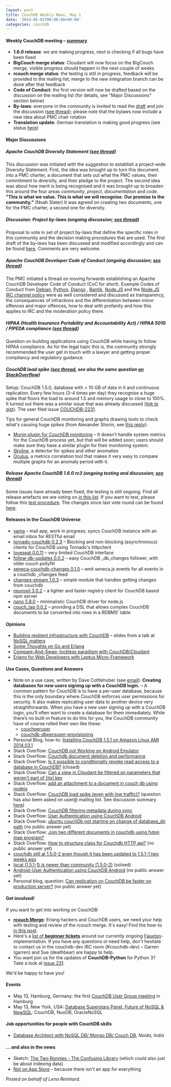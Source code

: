 ```yaml
---
layout: post
title: CouchDB Weekly News, May 1
date: '2014-05-01T00:00:00+00:00'
categories: couchdb
---
```

<h4>Weekly CouchDB meeting – <a href="http://wilderness.apache.org/archives/couchdb-meeting-30_04_2014-9188.html">summary</a></h4>
<ul>
	<li><strong>1.6.0 release</strong>: we are making progress, next is checking if all bugs have been fixed</li>
	<li><strong>BigCouch merge status</strong>: Cloudant will now focus on the BigCouch merge, visible progress should happen in the next couple of weeks</li>
	<li><strong>rcouch merge status</strong>: the testing is still in progress, feedback will be provided to the mailing list; merge to the new integration branch can be done after that feedback</li>
	<li><strong>Code of Conduct</strong>: the first version will now be drafted based on the discussion on the mailing list (for details, see "Major Discussions" section below)</li>
	<li><strong>By-laws</strong>: everyone in the community is invited to read the <a href="https://cwiki.apache.org/confluence/pages/viewpage.action?pageId=40511017">draft</a> and join the discussion (<a href="http://markmail.org/search/?q=issues+with+terabytes+databases+list%3Aorg.apache.couchdb.user+order%3Adate-backward+date%3A201404#query:issues%20with%20terabytes%20databases%20list%3Aorg.apache.couchdb.user%20order%3Adate-backward%20date%3A200802-200810%20date%3A200812-201005%20date%3A201007-201303%20date%3A201305-201306%20date%3A201308-201404%20+page:1+mid:pxnd6vdpjuwjioqw+state:results">see thread</a>); please note that the bylaws now include a new idea about PMC chair rotation</li>
	<li><strong>Translation update</strong>: German translation is making good progress (see status <a href="https://translate.apache.org/de/CouchDB/">here</a>)</li>
</ul>
<h4>Major Discussions</h4>
<h5>Apache CouchDB Diversity Statement (<a href="http://markmail.org/search/?q=[DISCUSS]+Apache+CouchDB+Diversity+Statement.#query:[DISCUSS]%20Apache%20CouchDB%20Diversity%20Statement.%20list%3Aorg.apache.couchdb.dev%20order%3Adate-backward+page:2+mid:fqfvc6ghp3ssk5ef+state:results">see thread</a>)</h5>
<p>This discussion was initiated with the suggestion to establish a project-wide Diversity Statement. First, the idea was brought up to turn this document into a PMC charter, a document that sets out what the PMC values, their commitment to diversity, and their pledge to the project. The second idea was about how merit is being recognised and it was brought up to broaden this around the four areas <em>community</em>, <em>project</em>, <em>documentation</em> and <em>code</em>. <strong>"This is what we value. This is what we will recognise. Our promise to the community."</strong> (Noah Slater) It was agreed on creating two documents, one for the PMC charter, a second one for diversity.</p>
<h5>Discussion: Project by-laws (ongoing discussion; <a href="http://markmail.org/search/?q=issues+with+terabytes+databases+list%3Aorg.apache.couchdb.user+order%3Adate-backward+date%3A201404#query:issues%20with%20terabytes%20databases%20list%3Aorg.apache.couchdb.user%20order%3Adate-backward%20date%3A200802-200810%20date%3A200812-201005%20date%3A201007-201303%20date%3A201305-201306%20date%3A201308-201404%20+page:1+mid:pxnd6vdpjuwjioqw+state:results">see thread</a>)</h5>
<p>Proposal to vote in set of project by-laws that define the specific roles in this community and the decision making procedures that are used. The first draft of the by-laws has been discussed and modified accordingly and can be found <a href="https://cwiki.apache.org/confluence/pages/viewpage.action?pageId=40511017">here</a>. Comments are very welcome.</p>
<h5>Apache CouchDB Developer Code of Conduct (ongoing discussion; <a href="http://markmail.org/search/?q=[VOTE]+Release+Apache+CouchDB+1.6.0-rc.3#query:[VOTE]%20Release%20Apache%20CouchDB%201.6.0-rc.3%20list%3Aorg.apache.couchdb.dev%20order%3Adate-backward+page:2+mid:p3txsrlgmm55ienf+state:results">see thread</a>)</h5>
<p>The PMC initiated a thread on moving forwards establishing an Apache CouchDB Developer Code of Conduct (CoC for short). Example Codes of Conduct from <a href="http://www.debian.org/vote/2014/vote_002">Debian</a>, <a href="https://www.python.org/psf/codeofconduct/">Python</a>, <a href="https://www.djangoproject.com/conduct/">Django</a> , <a href="https://github.com/bantik/contributor_covenant">Bantik</a>, <a href="http://nodeirc.info/">Node.JS</a> and the <a href="http://blog.izs.me/post/30036893703/policy-on-trolling">Node.JS IRC channel policy</a> were as well considered and discussed as transparency, the consequences of infractions and the differentiation between minor offences and major offences, how to deal with profanity and how this applies to IRC and the moderation policy there.</p>
<h5>HIPAA (Health Insurance Portability and Accountability Act) / HIPAA 5010 / PIPEDA compliance (<a href="http://markmail.org/search/?q=hippa+rules#query:hippa%20rules%20list%3Aorg.apache.couchdb.user%20date%3A201404%20order%3Adate-backward+page:1+mid:pjyg2nazliijjijp+state:results">see thread</a>)</h5>
<p>Question on building applications using CouchDB while having to follow HIPAA compliance. As for the legal topic this is, the community strongly recommended the user get in touch with a lawyer and getting proper compliancy and regulatory guidance.</p>
<h5><a id="load-spike-discussion"></a>CouchDB load spike (<a href="http://markmail.org/search/?q=couchdb+load+spike#query:couchdb%20load%20spike%20list%3Aorg.apache.couchdb.user%20date%3A201404%20order%3Adate-backward+page:1+mid:dztlbqyzen4q4zls+state:results">see thread</a>, see also the same question <a href="http://stackoverflow.com/questions/23330204/couchdb-load-spike-even-with-low-traffic">on StackOverflow</a>)</h5>
<p>Setup: CouchDB 1.5.0, database with &lt; 10 GB of data in it and continuous replication. Every few hours (3-4 times per day) they recognise a huge spike that floors the load to around 1.5 and memory usage to close to 100%. It turned out there was a similar issue that was already discussed (<a href="https://gist.github.com/7601778">link to gist</a>). The user filed issue <a href="https://issues.apache.org/jira/browse/COUCHDB-2231">COUCHDB-2231</a>.</p>

<p>Tips for general CouchDB monitoring and graphs drawing tools to check what's causing huge spikes (from Alexander Shorin, see <a href="http://markmail.org/search/?q=couchdb+load+spike#query:couchdb%20load%20spike%20list%3Aorg.apache.couchdb.user%20date%3A201404%20order%3Adate-backward+page:1+mid:txjsvb55ugry6pjm+state:results">this reply</a>):</p>
<ul>
	<li><a href="https://github.com/gws/munin-plugin-couchdb">Munin plugin for CouchDB monitoring</a> – It doesn’t handle system metrics for the CouchDB process yet, but that will be added soon; users should make sure they have a similar plugin for their monitoring system.</li>
	<li><a href="https://github.com/etsy/skyline">Skyline</a>, a detector for spikes and other anomalies</li>
	<li><a href="https://github.com/etsy/oculus">Oculus</a>, a metrics correlation tool that makes it very easy to compare multiple graphs for an anomaly period with it.</li>
</ul>
<h5>Release Apache CouchDB 1.6.0 rc3 (ongoing testing and discussion; <a href="http://markmail.org/search/?q=[VOTE]+Release+Apache+CouchDB+1.6.0-rc.3#query:[VOTE]%20Release%20Apache%20CouchDB%201.6.0-rc.3%20list%3Aorg.apache.couchdb.dev%20order%3Adate-backward+page:2+mid:p3txsrlgmm55ienf+state:results">see thread</a>)</h5>
<p>Some issues have already been fixed, the testing is still ongoing. Find all release artefacts we are voting on <a href="http://markmail.org/message/p3txsrlgmm55ienf">in this list</a>. If you want to test, please follow this <a href="http://wiki.apache.org/couchdb/Test_procedure">test procedure</a>. The changes since last vote round can be found <a href="https://git-wip-us.apache.org/repos/asf?p=couchdb.git;a=shortlog;h=refs/heads/1.6.x">here</a>.</p>
<h4>Releases in the CouchDB Universe</h4>
<ul>
	<li><a href="https://github.com/tomwilley/yama">yama</a> – mail app, work in progress; syncs CouchDB instance with an email inbox for RESTful email</li>
	<li><a href="https://pypi.python.org/pypi/tornado-couchdb/0.2.3">tornado-couchdb 0.2.3</a> – Blocking and non-blocking (asynchronous) clients for CouchDB using Tornado's httpclient</li>
	<li><a href="https://www.npmjs.org/package/loveseat">loveseat 0.0.11</a> – very limited CouchDB interface</li>
	<li><a href="https://www.npmjs.org/package/follow-db-updates">follow-db-updates 0.0.2</a> – easy CouchDB _db_changes follower, with older couch pollyfill</li>
	<li><a href="https://www.npmjs.org/package/seneca-couchdb-changes">seneca-couchdb-changes 0.1.0</a> – emit seneca.js events for all events in a couchdb _changes feed</li>
	<li><a href="https://www.npmjs.org/package/changes-stream">changes-stream 1.0.3</a> – simple module that handles getting changes from couchdb</li>
	<li><a href="https://www.npmjs.org/package/neuropil">neuropil 3.0.2</a> – a lighter and faster registry client for CouchDB based npm server</li>
	<li><a href="https://www.npmjs.org/package/nano">nano 5.8.0</a> – minimalistic CouchDB driver for node.js</li>
	<li><a href="http://rubygems.org/gems/couch_tap">couch_tap 0.0.2</a> – providing a DSL that allows complex CouchDB documents to be converted into rows in a RDBMS' table</li>
</ul>
<h4>Opinions</h4>
<ul>
	<li><a href="http://pimterry.github.io/Building-resilient-infrastructure-with-CouchDB/#1">Building resilient infrastructure with CouchDB</a> – slides from a talk at <a href="http://2014.nosql-matters.org/">NoSQL matters</a></li>
	<li><a href="http://blog.erlware.org/2014/04/27/some-thoughts-on-go-and-erlang/">Some Thoughts on Go and Erlang</a></li>
	<li><a class="title" href="http://undercovertechguy.wordpress.com/2014/04/24/compare-and-swap-lockless-paradigm-with-couchdbcloudant/" rel="bookmark">Compare-And-Swap; lockless paradigm with CouchDB/Cloudant</a></li>
	<li><a href="https://hamidreza-s.github.io/erlang/web/micro-framework/leptus/tutorial/2014/04/22/erlang-for-web-developers-with-leptus.html">Erlang for Web Developers with Leptus Micro-Framework</a></li>
</ul>
<h4>Use Cases, Questions and Answers</h4>
<ul>
	<li>Note on a use case, written by Dave Cottlehuber (see <a href="http://markmail.org/message/6dtkpwt66f7c7755">email</a>): <strong>Creating databases for new users signing up with a CouchDB login.</strong> – A common pattern for CouchDB is to have a per-user database, because this is the only boundary where CouchDB enforces user permissions for security. It also makes replicating user data to another device very straightforwards. When you have a new user signing up with a CouchDB login, you’ll often want to create a database for them immediately. While there’s no built-in feature to do this for you, the CouchDB community have of course rolled their own like these:
<ul>
	<li><a href="https://github.com/etrepum/couchperuser">couchperuser</a></li>
	<li><a href="https://github.com/pegli/couchdb-dbperuser-provisioning">couchdb-dbpersuser-provisioning</a></li>
</ul>
</li>
	<li>Personal Blog, how-to: <a href="http://www.everyhaironyourhead.com/installing-couchdb-1-5-1-on-amazon-linux-ami-2014-03-1/">Installing CouchDB 1.5.1 on Amazon Linux AMI 2014.03.1</a></li>
	<li>Stack Overflow: <a class="question-hyperlink" href="http://stackoverflow.com/questions/23242206/couchdb-not-working-on-android-emulator">CouchDB not Working on Android Emulator</a></li>
	<li>Stack Overflow: <a class="question-hyperlink" href="http://stackoverflow.com/questions/23261771/couchdb-document-deletion-and-performance">Couchdb document deletion and performance</a></li>
	<li>Stack Overflow: <a class="question-hyperlink" href="http://stackoverflow.com/questions/23255859/is-it-possible-to-conditionally-revoke-read-access-to-a-database-in-couchdb">Is it possible to conditionally revoke read access to a database in CouchDB?</a> (closed)</li>
	<li>Stack Overflow: <a class="question-hyperlink" href="http://stackoverflow.com/questions/23292586/can-a-view-in-cloudant-be-filtered-on-parameters-that-werent-part-of-its-key">Can a view in Cloudant be filtered on parameters that weren't part of [its] key</a></li>
	<li>Stack Overflow: <a class="question-hyperlink" href="http://stackoverflow.com/questions/23307554/add-an-attachment-to-a-document-in-couch-db-using-nodejs">add an attachment to a document in couch db using nodejs</a></li>
	<li>Stack Overflow: <a class="question-hyperlink" href="http://stackoverflow.com/questions/23330204/couchdb-load-spike-even-with-low-traffic">CouchDB load spike (even with low traffic)?</a> (question has also been asked on user@ mailing list. See discussion summary <a href="#load-spike-discussion">here</a>)</li>
	<li>Stack Overflow: <a class="question-hyperlink" href="http://stackoverflow.com/questions/23333943/couchdb-filtering-metadata-during-sync">CouchDB filtering metadata during sync</a></li>
	<li>Stack Overflow: <a class="question-hyperlink" href="http://stackoverflow.com/questions/23335350/user-authentication-using-couchdb-android">User Authentication using CouchDB Android</a></li>
	<li>Stack Overflow: <a class="question-hyperlink" href="http://stackoverflow.com/questions/23339683/ubuntu-couchdb-not-starting-on-change-of-database-dir-path">ubuntu couchDb not starting on change of database_dir path</a> (no public answer yet)</li>
	<li>Stack Overflow: <a class="question-hyperlink" href="http://stackoverflow.com/questions/23358813/join-two-different-documents-in-couchdb-using-futon-map-program">Join two different documents in couchdb using futon map program?</a></li>
	<li>Stack Overflow: <a class="question-hyperlink" href="http://stackoverflow.com/questions/23403056/how-to-structure-class-for-couchdb-http-api">How to structure class for Couchdb HTTP api?</a> (no public answer yet)</li>
	<li><a href="http://www.opendevs.org/myvwh/couchdb-still-at-1-5-2-even-though-it-has-been-updated-to-1-5-1-1-two-weeks-ago.html">couchdb still at 1.5.0-2 even though it has been updated to 1.5.1-1 two weeks ago</a></li>
	<li><a href="https://bbs.archlinux.org/viewtopic.php?pid=1409165#p1409165">local (1.5.1-1) is newer than community (1.5.0-2)</a> (solved)</li>
	<li><a href="http://queforum.com/android-applications/929461-android-user-authentication-using-couchdb-android.html">Android-User Authentication using CouchDB Android</a> (no public answer yet)</li>
	<li>Personal blog, question: <a href="http://vidz-lab.biz/user39/2014/04/24/can-replication-couchdb-faster-production-server/">Can replication on CouchDB be faster on production server?</a> (no public answer yet)</li>
</ul>
<h4>Get involved!</h4>
If you want to get into working on CouchDB:
<ul>
	<li><a href="https://blogs.apache.org/couchdb/entry/merging_rcouch"><strong>rcouch Merge</strong></a>: Erlang hackers and CouchDB users, we need your help with testing and review of the rcouch merge. It's easy! Find the how-to <a href=" https://blogs.apache.org/couchdb/entry/merging_rcouch">in this post</a>.</li>
	<li>Here's a <a href="https://issues.apache.org/jira/browse/COUCHDB-2178?jql=project%20%3D%20COUCHDB%20AND%20component%20%3D%20Fauxton%20AND%20status%20%3D%20Open%20AND%20cf[12310270]%20%3D%20%22New%20Contributors%20Level%20%28Easy%29%22">list of <strong>beginner tickets</strong></a> around our currently ongoing <a href="https://www.youtube.com/watch?v=R8b4kXBF01s">Fauxton</a>-implementation. If you have any questions or need help, don't hesitate to contact us in the couchdb-dev IRC room (#couchdb-dev) – Garren (garren) and Sue (deathbear) are happy to help.</li>
	<li>You want join us for the updates of <strong>CouchDB-Python</strong> for Python 3? Take a look at <a href="https://code.google.com/p/couchdb-python/issues/detail?id=231">issue 231</a>.</li>
</ul>
We'd be happy to have you!
<h4>Events</h4>
<ul>
	<li>May 13, Hamburg, Germany: the first <a href="https://plus.google.com/u/0/events/cvpbo7g50t77ii8nvdkitche8h8">CouchDB User Group meeting</a> in Hamburg</li>
	<li>May 13, New York, USA: <a href="http://www.meetup.com/mysqlnyc/events/178818342/">Database Superstars Panel, Future of NoSQL &amp; NewSQL</a>: CouchDB, NuoDB, OracleNoSQL</li>
</ul>
<h4>Job opportunities for people with CouchDB skills</h4>
<ul>
	<li><a href="http://jobsearch.naukri.com/job-listings-Database-Architect-with-Nosql-DB-Mongo-DB-Couch-DB-Globallogic-India-Ltd--Noida-5-to-10-250414900531">Database Architect with NoSQL DB/ Mongo DB/ Couch DB</a>, <em>Noida, India</em></li>
</ul>
<h4>… and also in the news</h4>
<ul>
	<li><span id="eow-title" class="watch-title  yt-uix-expander-head" dir="ltr" title="The Two Ronnies - The Confusing Library">Sketch: <a href="https://www.youtube.com/watch?v=nGlN_EaEgPQ">The Two Ronnies - The Confusing Library</a> (which could also just be about indexing data)</span></li>
	<li><a href="http://notonappstore.com/">Not on App Store</a> – because there isn't an app for everything</li>
</ul>
<em>Posted on behalf of Lena Reinhard.</em>
